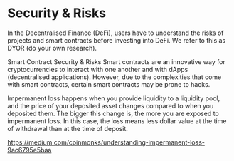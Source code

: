 # Security & Risks

In the Decentralised Finance (DeFi), users have to understand the risks of projects and smart contracts before investing into DeFi. We refer to this as DYOR (do your own research).

Smart Contract Security & Risks Smart contracts are an innovative way for cryptocurrencies to interact with one another and with dApps (decentralised applications). However, due to the complexities that come with smart contracts, certain smart contracts may be prone to hacks.

Impermanent loss happens when you provide liquidity to a liquidity pool, and the price of your deposited asset changes compared to when you deposited them. The bigger this change is, the more you are exposed to impermanent loss. In this case, the loss means less dollar value at the time of withdrawal than at the time of deposit.

https://medium.com/coinmonks/understanding-impermanent-loss-9ac6795e5baa

